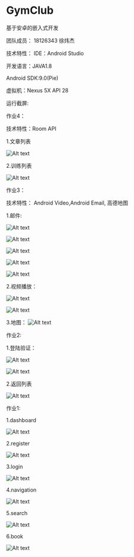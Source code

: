 # GymClub
基于安卓的嵌入式开发

团队成员：
  18126343 徐炜杰
  
技术特性：
  IDE：Android Studio
  
  开发语言：JAVA1.8
  
  Android SDK:9.0(Pie)
  
  虚拟机：Nexus 5X API 28

运行截屏:

作业4：

技术特性：Room API

1.文章列表

![Alt text](https://github.com/RheinX/GymClub/blob/master/screenshots/articles.jpeg)

2.训练列表

![Alt text](https://github.com/RheinX/GymClub/blob/master/screenshots/train_info.jpeg)


作业3：

技术特性： Android Video,Android Email, 高德地图

1.邮件:

![Alt text](https://github.com/RheinX/GymClub/blob/master/screenshots/email1.jpg)

![Alt text](https://github.com/RheinX/GymClub/blob/master/screenshots/email2.jpg)

![Alt text](https://github.com/RheinX/GymClub/blob/master/screenshots/email3.jpg)

![Alt text](https://github.com/RheinX/GymClub/blob/master/screenshots/email4.jpg)

![Alt text](https://github.com/RheinX/GymClub/blob/master/screenshots/email5.jpg)

2.视频播放：

![Alt text](https://github.com/RheinX/GymClub/blob/master/screenshots/video1.jpg)

![Alt text](https://github.com/RheinX/GymClub/blob/master/screenshots/video2.jpg)

3.地图：
![Alt text](https://github.com/RheinX/GymClub/blob/master/screenshots/map.jpg)

作业2:

1.登陆验证：

![Alt text](https://github.com/RheinX/GymClub/blob/master/screenshots/loginFail.jpeg)

![Alt text](https://github.com/RheinX/GymClub/blob/master/screenshots/WechatIMG5.jpeg)

2.返回列表

![Alt text](https://github.com/RheinX/GymClub/blob/master/screenshots/loginSuccess.jpeg)

作业1:

1.dashboard

![Alt text](https://github.com/RheinX/GymClub/blob/master/screenshots/dashboard.png)

2.register

![Alt text](https://github.com/RheinX/GymClub/blob/master/screenshots/register.png)

3.login

![Alt text](https://github.com/RheinX/GymClub/blob/master/screenshots/login.png)

4.navigation

![Alt text](https://github.com/RheinX/GymClub/blob/master/screenshots/navigation.png)

5.search

![Alt text](https://github.com/RheinX/GymClub/blob/master/screenshots/search.png)

6.book

![Alt text](https://github.com/RheinX/GymClub/blob/master/screenshots/book.png)
